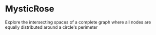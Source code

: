 # MysticRose
Explore the intersecting spaces of a complete graph where all nodes are equally distributed around a circle's perimeter
